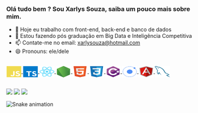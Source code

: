 ### Olá tudo bem ? Sou Xarlys Souza, saiba um pouco mais sobre mim.

- 🔭 Hoje eu trabalho com front-end, back-end e banco de dados
- 🌱 Estou fazendo pós graduação em Big Data e Inteligência Competitiva
- 📫 Contate-me no email: xarlysouza@hotmail.com
- 😄 Pronouns: ele/dele

<div align="center">
  <a href="https://github.com/xarlys">

</div>

<div style="display: inline_block"><br>
  <img align="center" alt="Xarlys-Js" height="30" width="40" src="https://raw.githubusercontent.com/devicons/devicon/master/icons/javascript/javascript-plain.svg">
  <img align="center" alt="Xarlys-Ts" height="30" width="40" src="https://raw.githubusercontent.com/devicons/devicon/master/icons/typescript/typescript-plain.svg">
  <img align="center" alt="Xarlys-React" height="30" width="40" src="https://raw.githubusercontent.com/devicons/devicon/master/icons/react/react-original.svg">
  <img align="center" alt="Xarlys-Node" height="30" width="40" src="https://raw.githubusercontent.com/devicons/devicon/master/icons/nodejs/nodejs-original.svg">
  <img align="center" alt="Xarlys-HTML" height="30" width="40" src="https://raw.githubusercontent.com/devicons/devicon/master/icons/html5/html5-original.svg">
  <img align="center" alt="Xarlys-CSS" height="30" width="40" src="https://raw.githubusercontent.com/devicons/devicon/master/icons/css3/css3-original.svg">
  <img align="center" alt="Xarlys-Csharp" height="30" width="40" src="https://raw.githubusercontent.com/devicons/devicon/master/icons/csharp/csharp-original.svg">
  <img align="center" alt="Xarlys-Ionic" height="30" width="40" src="https://raw.githubusercontent.com/devicons/devicon/master/icons/ionic/ionic-original.svg">
  <img align="center" alt="Xarlys-Angular" height="30" width="40" src="https://raw.githubusercontent.com/devicons/devicon/master/icons/angularjs/angularjs-original.svg">
  <img align="center" alt="Xarlys-Mysql" height="30" width="40" src="https://raw.githubusercontent.com/devicons/devicon/master/icons/mysql/mysql-original.svg">
</div>

##

<div>   
  <a href = "mailto:xarlysouza@hotmail.com"><img src="https://img.shields.io/badge/Microsoft_Outlook-0078D4?style=for-the-badge&logo=microsoft-outlook&logoColor=white" target="_blank"></a>
  <a href="https://www.linkedin.com/in/xarlys-luiz-46725431/" target="_blank"><img src="https://img.shields.io/badge/-LinkedIn-%230077B5?style=for-the-badge&logo=linkedin&logoColor=white" target="_blank"></a> 
  <a href="xarlysouza"><img src="https://img.shields.io/badge/Telegram-2CA5E0?style=for-the-badge&logo=telegram&logoColor=white"></a>
  
  ![Snake animation](https://github.com/xarlys/xarlys/blob/output/github-contribution-grid-snake.svg)
 
</div>

